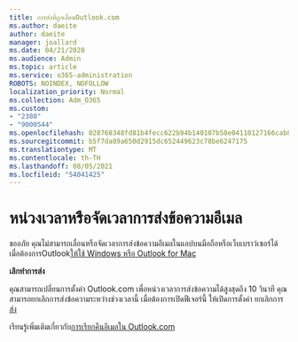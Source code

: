 ```yaml
---
title: การส่งที่ถูกเลื่อนOutlook.com
ms.author: daeite
author: daeite
manager: joallard
ms.date: 04/21/2020
ms.audience: Admin
ms.topic: article
ms.service: o365-administration
ROBOTS: NOINDEX, NOFOLLOW
localization_priority: Normal
ms.collection: Adm_O365
ms.custom:
- "2380"
- "9000544"
ms.openlocfilehash: 028768348fd81b4fecc622b94b140107b58e04110127166cab8e92ce3ab33b36
ms.sourcegitcommit: b5f7da89a650d2915dc652449623c78be6247175
ms.translationtype: MT
ms.contentlocale: th-TH
ms.lasthandoff: 08/05/2021
ms.locfileid: "54041425"
---
```

# <a name="delay-or-schedule-sending-email-messages"></a>หน่วงเวลาหรือจัดเวลาการส่งข้อความอีเมล

ขออภัย คุณไม่สามารถเลื่อนหรือจัดเวลาการส่งข้อความอีเมลในแอปบนมือถือหรือเว็บเบราว์เซอร์ได้ เมื่อต้องการOutlook[ให้ใช้ Windows หรือ Outlook for Mac](https://products.office.com/outlook/email-and-calendar-software-microsoft-outlook)

**เลิกทําการส่ง**

คุณสามารถเปลี่ยนการตั้งค่า Outlook.com เพื่อหน่วงเวลาการส่งข้อความได้สูงสุดถึง 10 วินาที คุณสามารถยกเลิกการส่งข้อความระหว่างช่วงเวลานี้ เมื่อต้องการเปิดฟีเจอร์นี้ ให้เปิดการตั้งค่า ยกเลิกการ[ส่ง](https://outlook.live.com/mail/options/mail/messageContent/undoSend)

เรียนรู้เพิ่มเติมเกี่ยวกับ[การเรียกคืนอีเมลใน Outlook.com](https://support.office.com/article/c069ddde-5282-4085-8f4c-d7b133324f8a?wt.mc_id=Office_Outlook_com_Alchemy)